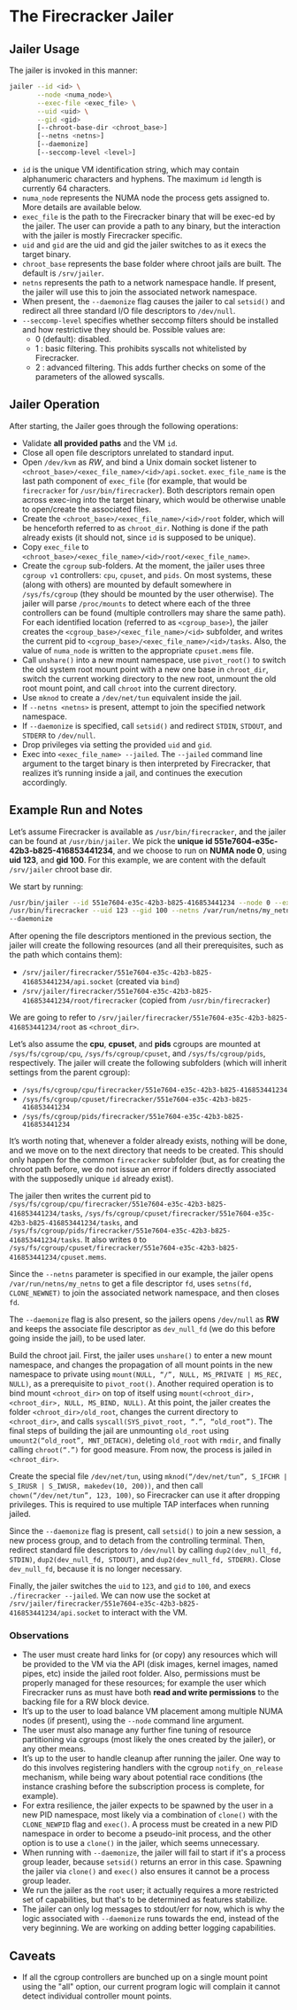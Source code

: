 # The Firecracker Jailer

## Jailer Usage

The jailer is invoked in this manner:

``` bash
jailer --id <id> \
       --node <numa_node>\
       --exec-file <exec_file> \
       --uid <uid> \
       --gid <gid>
       [--chroot-base-dir <chroot_base>]
       [--netns <netns>]
       [--daemonize]
       [--seccomp-level <level>]
```

- `id` is the unique VM identification string, which may contain alphanumeric
  characters and hyphens. The maximum `id` length is currently 64 characters.
- `numa_node` represents the NUMA node the process gets assigned to. More
  details are available below.
- `exec_file` is the path to the Firecracker binary that will be exec-ed by the
  jailer. The user can provide a path to any binary, but the interaction with
  the jailer is mostly Firecracker specific.
- `uid` and `gid` are the uid and gid the jailer switches to as it execs the
  target binary.
- `chroot_base` represents the base folder where chroot jails are built. The
  default is `/srv/jailer`.
- `netns` represents the path to a network namespace handle. If present, the
  jailer will use this to join the associated network namespace.
- When present, the `--daemonize` flag causes the jailer to cal `setsid()` and
  redirect all three standard I/O file descriptors to `/dev/null`.
- `--seccomp-level` specifies whether seccomp filters should be installed and
  how restrictive they should be. Possible values are:
  - 0 (default): disabled.
  - 1 : basic filtering. This prohibits syscalls not whitelisted by
    Firecracker.
  - 2 : advanced filtering. This adds further checks on some of the parameters
    of the allowed syscalls.

## Jailer Operation

After starting, the Jailer goes through the following operations:

- Validate **all provided paths** and the VM `id`.
- Close all open file descriptors unrelated to standard input.
- Open `/dev/kvm` as *RW*, and bind a Unix domain socket listener to
  `<chroot_base>/<exec_file_name>/<id>/api.socket`. `exec_file_name` is the
  last path component of `exec_file` (for example, that would be `firecracker`
  for `/usr/bin/firecracker`). Both descriptors remain open across exec-ing
  into the target binary, which would be otherwise unable to open/create the
  associated files.
- Create the `<chroot_base>/<exec_file_name>/<id>/root` folder, which will be
  henceforth referred to as `chroot_dir`. Nothing is done if the path already
  exists (it should not, since `id` is supposed to be unique).
- Copy `exec_file` to
  `<chroot_base>/<exec_file_name>/<id>/root/<exec_file_name>`.
- Create the `cgroup` sub-folders. At the moment, the jailer uses three
  `cgroup v1` controllers: `cpu`, `cpuset`, and `pids`. On most systems, these
  (along with others) are mounted by default somewhere in `/sys/fs/cgroup`
  (they should be mounted by the user otherwise). The jailer will parse
  `/proc/mounts` to detect where each of the three controllers can be found
  (multiple controllers may share the same path). For each identified location
  (referred to as `<cgroup_base>`), the jailer creates the
  `<cgroup_base>/<exec_file_name>/<id>` subfolder, and writes the current pid
  to `<cgroup_base>/<exec_file_name>/<id>/tasks`. Also, the value of
  `numa_node` is written to the appropriate `cpuset.mems` file.
- Call `unshare()` into a new mount namespace, use `pivot_root()` to switch
  the old system root mount point with a new one base in `chroot_dir`, switch
  the current working directory to the new root, unmount the old root mount
  point, and call `chroot` into the current directory.
- Use `mknod` to create a `/dev/net/tun` equivalent inside the jail.
- If `--netns <netns>` is present, attempt to join the specified network
  namespace.
- If `--daemonize` is specified, call `setsid()` and redirect `STDIN`,
  `STDOUT`, and `STDERR` to `/dev/null`.
- Drop privileges via setting the provided `uid` and `gid`.
- Exec into `<exec_file_name> --jailed`. The `--jailed` command line argument
  to the target binary is then interpreted by Firecracker, that realizes it’s
  running inside a jail, and continues the execution accordingly.

## Example Run and Notes

Let’s assume Firecracker is available as `/usr/bin/firecracker`, and the jailer
can be found at `/usr/bin/jailer`. We pick the **unique id
551e7604-e35c-42b3-b825-416853441234**, and we choose to run on **NUMA node
0**, using **uid 123**, and **gid 100**. For this example, we are content with
the default `/srv/jailer` chroot base dir.

We start by running:

``` bash
/usr/bin/jailer --id 551e7604-e35c-42b3-b825-416853441234 --node 0 --exec-file
/usr/bin/firecracker --uid 123 --gid 100 --netns /var/run/netns/my_netns
--daemonize
```

After opening the file descriptors mentioned in the previous section, the
jailer will create the following resources (and all their prerequisites, such
as the path which contains them):

- `/srv/jailer/firecracker/551e7604-e35c-42b3-b825-416853441234/api.socket`
  (created via `bind`)
- `/srv/jailer/firecracker/551e7604-e35c-42b3-b825-416853441234/root/firecracker`
  (copied from `/usr/bin/firecracker`)

We are going to refer to
`/srv/jailer/firecracker/551e7604-e35c-42b3-b825-416853441234/root`
as `<chroot_dir>`.

Let’s also assume the **cpu**, **cpuset**, and **pids** cgroups are mounted at
`/sys/fs/cgroup/cpu`, `/sys/fs/cgroup/cpuset`, and `/sys/fs/cgroup/pids`,
respectively. The jailer will create the following subfolders (which will
inherit settings from the parent cgroup):

- `/sys/fs/cgroup/cpu/firecracker/551e7604-e35c-42b3-b825-416853441234`
- `/sys/fs/cgroup/cpuset/firecracker/551e7604-e35c-42b3-b825-416853441234`
- `/sys/fs/cgroup/pids/firecracker/551e7604-e35c-42b3-b825-416853441234`

It’s worth noting that, whenever a folder already exists, nothing will be done,
and we move on to the next directory that needs to be created. This should only
happen for the common `firecracker` subfolder (but, as for creating the chroot
path before, we do not issue an error if folders directly associated with the
supposedly unique `id` already exist).

The jailer then writes the current pid to
`/sys/fs/cgroup/cpu/firecracker/551e7604-e35c-42b3-b825-416853441234/tasks`,
`/sys/fs/cgroup/cpuset/firecracker/551e7604-e35c-42b3-b825-416853441234/tasks`,
and
`/sys/fs/cgroup/pids/firecracker/551e7604-e35c-42b3-b825-416853441234/tasks`.
It also writes `0` to
`/sys/fs/cgroup/cpuset/firecracker/551e7604-e35c-42b3-b825-416853441234/cpuset.mems`.

Since the `--netns` parameter is specified in our example, the jailer opens
`/var/run/netns/my_netns` to get a file descriptor `fd`, uses
`setns(fd, CLONE_NEWNET)` to join the associated network namespace, and then
closes `fd`.

The `--daemonize` flag is also present, so the jailers opens `/dev/null` as
**RW** and keeps the associate file descriptor as `dev_null_fd` (we do this
before going inside the jail), to be used later.

Build the chroot jail. First, the jailer uses `unshare()` to enter a new mount
namespace, and changes the propagation of all mount points in the new namespace
to private using `mount(NULL, “/”, NULL, MS_PRIVATE | MS_REC, NULL)`, as a
prerequisite to `pivot_root()`. Another required operation is to bind mount
`<chroot_dir>` on top of itself using `mount(<chroot_dir>, <chroot_dir>,
NULL, MS_BIND, NULL)`. At this point, the jailer creates the folder
`<chroot_dir>/old_root`, changes the current directory to `<chroot_dir>`,
and calls `syscall(SYS_pivot_root, “.”, “old_root”)`. The final steps of
building the jail are unmounting `old_root` using `umount2(“old_root”,
MNT_DETACH)`, deleting `old_root` with `rmdir`, and finally calling
`chroot(“.”)` for good measure. From now, the process is jailed in
`<chroot_dir>`.

Create the special file `/dev/net/tun`, using `mknod(“/dev/net/tun”, S_IFCHR |
S_IRUSR | S_IWUSR, makedev(10, 200))`, and then call `chown(“/dev/net/tun”,
123, 100)`, so Firecracker can use it after dropping privileges. This is
required to use multiple TAP interfaces when running jailed.

Since the `--daemonize` flag is present, call `setsid()` to join a new
session, a new process group, and to detach from the controlling terminal.
Then, redirect standard file descriptors to `/dev/null` by calling
`dup2(dev_null_fd, STDIN)`, `dup2(dev_null_fd, STDOUT)`, and `dup2(dev_null_fd,
STDERR)`. Close `dev_null_fd`, because it is no longer necessary.

Finally, the jailer switches the `uid` to `123`, and `gid` to `100`, and execs
`./firecracker --jailed`. We can now use the socket at
`/srv/jailer/firecracker/551e7604-e35c-42b3-b825-416853441234/api.socket`
to interact with the VM.

### Observations

- The user must create hard links for (or copy) any resources which will be
  provided to the VM via the API (disk images, kernel images, named pipes, etc)
  inside the jailed root folder. Also, permissions must be properly managed for
  these resources; for example the user which Firecracker runs as must have
  both **read and write permissions** to the backing file for a RW block
  device.
- It’s up to the user to load balance VM placement among multiple NUMA nodes
  (if present), using the ```--node``` command line argument.
- The user must also manage any further fine tuning of resource partitioning
  via cgroups (most likely the ones created by the jailer), or any other means.
- It’s up to the user to handle cleanup after running the jailer. One way to do
  this involves registering handlers with the cgroup `notify_on_release`
  mechanism, while being wary about potential race conditions (the instance
  crashing before the subscription process is complete, for example).
- For extra resilience, the jailer expects to be spawned by the user in a new
  PID namespace, most likely via a combination of `clone()` with the
  `CLONE_NEWPID` flag and `exec()`. A process must be created in a new PID
  namespace in order to become a pseudo-init process, and the other option is
  to use a `clone()` in the jailer, which seems unnecessary.
- When running with `--daemonize`, the jailer will fail to start if it's a
  process group leader, because `setsid()` returns an error in this case.
  Spawning the jailer via `clone()` and `exec()` also ensures it cannot be a
  process group leader.
- We run the jailer as the `root` user; it actually requires a more restricted
  set of capabilities, but that's to be determined as features stabilize.
- The jailer can only log messages to stdout/err for now, which is why the
  logic associated with `--daemonize` runs towards the end, instead of the very
  beginning. We are working on adding better logging capabilities.

## Caveats

- If all the cgroup controllers are bunched up on a single mount point using
  the "all" option, our current program logic will complain it cannot detect
  individual controller mount points.
